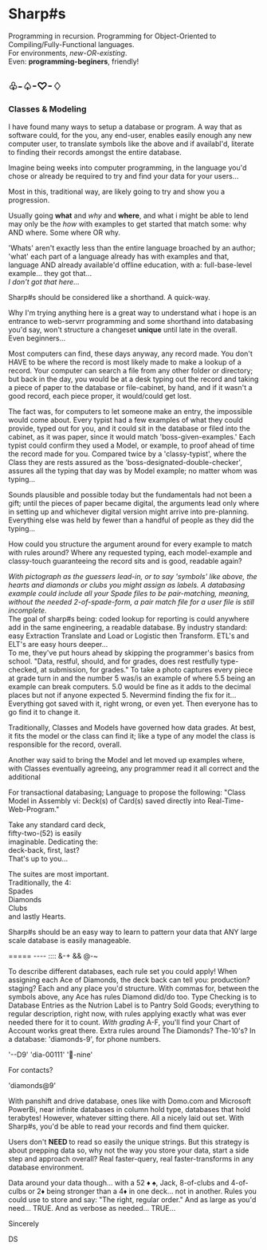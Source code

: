 <h1>Sharp#s</h1>
Programming in recursion. Programming for Object-Oriented to Compiling/Fully-Functional languages. <br >
For environments, <i>new-OR-existing</i>.<br>
Even: <b>programming-beginers</b>, friendly!
<h2>♧-♤-♡-♢</h2>

<h3>Classes & Modeling</h3>
<p>
  I have found many ways to setup a database or program. A way that as software could, for the you, any end-user, enables easily enough any new computer user, to translate symbols like the above and if availabl'd, literate to finding their records amongst the entire database.<br>

Imagine being weeks into computer programming, in the language you'd chose or already be required to try and find your data for your users...
</p>

<p> 
  Most in this, traditional way, are likely going to try and show you a progression. <br>

 Usually going <b>what</b> and <i>why</i> and <b>where</b>, and what i might be able to lend may only be the <i>how</i> with examples to get started that match some: why AND where. Some where OR why. <br>

 'Whats' aren't exactly less than the entire language broached by an author; 'what' each part of a language already has with examples and that, language AND already available'd offline education, with a: full-base-level example... they got that...<br>
<i>I don't got that here...</i><br>

 <underline>Sharp#s should be considered like a shorthand. A quick-way.
  

  Why I'm trying anything here is a great way to understand what i hope is an entrance to web-servrr programming and some shorthand into databasing you'd say, won't structure a changeset <b>unique</b> until late in the overall. <br>
 Even beginners...
  
</p>

<p>

 Most computers can find, these days anyway, any record made. You don't HAVE to be where the record is most likely made to make a lookup of a record. Your computer can search a file from any other folder or directory; but back in the day, you would be at a desk typing out the record and taking a piece of paper to the database or file-cabinet, by hand, and if it wasn't a good record, each piece proper, it would/could get lost.
</p>

<p>

 The fact was, for computers to let someone make an entry, the impossible would come about. Every typist had a few examples of what they could provide, typed out for you, and it could sit in the database or filed into the cabinet, as it was paper, since it would match 'boss-given-examples.' Each typist could confirm they used a Model, or example, to proof ahead of time the record made for you. Compared twice by a 'classy-typist', where the Class they are rests assured as the 'boss-designated-double-checker', assures all the typing that day was by Model example; no matter whom was typing...
</p>
<p>

 Sounds plausible and possible today but the fundamentals had not been a gift; until the pieces of paper became digital, the arguments lead only where in setting up and whichever digital version might arrive into pre-planning. Everything else was held by fewer than a handful of people as they did the typing...
</p>
 
<p>
 How could you structure the argument around for every example to match with rules around? Where any requested typing, each model-example and classy-touch guaranteeing the record sits and is good, readable again?
</p>
<p>

<p>
  <i>With pictograph as the guessers lead-in, or to say 'symbols' like above, the hearts and diamonds or clubs you might assign as labels. A databasing example could include all your Spade files to be pair-matching, meaning, without the needed 2-of-spade-form, a pair match file for a user file is still incomplete.
</i><br>
The goal of sharp#s being: coded lookup for reporting is could anywhere add in the same engineering, a readable database. By industry standard: easy Extraction Translate and Load or Logistic then Transform. ETL's and ELT's are easy hours deeper...
<br>To me, they've put hours ahead by skipping the programmer's basics from school.
"Data, restful, should, and for grades, does rest restfully type-checked, at submission, for grades." To take a photo captures every piece at grade turn in and the number 5 was/is an example of where 5.5 being an example can break computers. 5.0 would be fine as it adds to the decimal places but not if anyone expected 5. Nevermind finding the fix for it...
Everything got saved with it, right
 wrong,
 or even yet. Then everyone has to go find it to change it.

</p>

Traditionally, Classes and Models have governed how data grades. At best, it fits the model or the class can find it; like a type of any model the class is responsible for the record, overall.

Another way said to bring the Model and let moved up examples
where, with Classes eventually agreeing, any programmer read it all correct and the additional 
<p>
  For transactional databasing; Language to propose the following: "Class Model in Assembly vi: Deck(s) of Card(s) saved directly into Real-Time-Web-Program."
</p>

<p>
  Take any standard card deck,<br>
fifty-two-(52) is easily<br>
imaginable. Dedicating the:<br>
deck-back, first, last?<br>
That's up to you...
</p>

The suites are most important.<br>
Traditionally, the 4:<br>
Spades<br>
Diamonds<br>
Clubs<br>
and lastly Hearts.<br>

Sharp#s should be an easy way to learn to pattern your data that
ANY large scale database is
easily manageable.

===== ---- :::: &-+ && @-~

To describe different databases, 
each rule set you could apply! 
When assigning each Ace of Diamonds,
the deck back can tell you:
production?
staging?
Each and any place you'd structure.
With commas for, between the symbols above, any Ace has rules
Diamond did/do too.
Type Checking is to Database Entries as the Nutrion Label is to Pantry Sold Goods; everything to regular description, right now, with rules applying exactly what was
ever needed there for it to count.
<i>With grading</i> A-F, you'll
find your Chart of Account works great there. Extra rules around
The Diamonds? The-10's?
In a database: 'diamonds-9',
for phone numbers.

'--D9'    'dia-00111'  '💎-nine'

For contacts?

'diamonds@9'

With panshift and drive database,
ones like with Domo.com and
Microsoft PowerBi, near
infinite databases in
column hold type,
databases that hold terabytes!
However, whatever sitting there.
All a nicely laid out set. With Sharp#s, you'd be able to read your records and find them quicker. 

Users don't <b> NEED </b> to read
so easily the unique strings.
But this strategy is about
prepping data so, why not
the way you store your
data, start a side
step and approach
overall? Real faster-query,
real faster-transforms in
any database environment.

Data around your data though... with a 52 ♦️ ♠️, Jack, 8-of-clubs and 4-of-culbs or 2♦️ being stronger than a 4♦️ in one deck...
not in another. Rules you
could use to store and say:
"The right, regular order."
And as large as you'd need... TRUE.
And as verbose as needed... TRUE...

Sincerely

DS